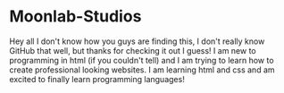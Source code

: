 # Moonlab-Studios
Hey all I don't know how you guys are finding this, I don't really know GitHub that well, but thanks for checking it out I guess! I am new to programming in html (if you couldn't tell) and I am trying to learn how to create professional looking websites. I am learning html and css and am excited to finally learn programming languages!
